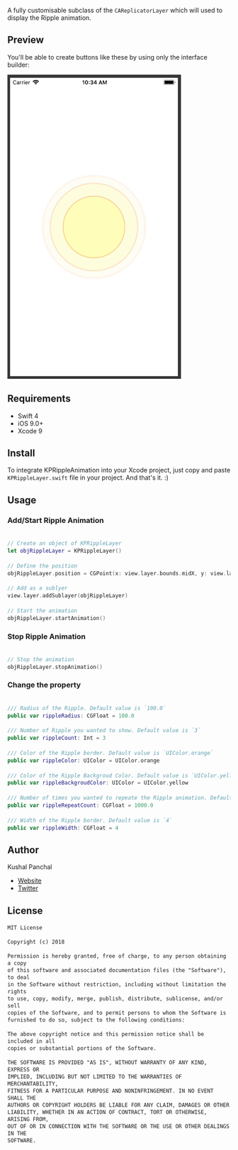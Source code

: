 A fully customisable subclass of the `CAReplicatorLayer` which will used to display the Ripple animation.


## Preview

You'll be able to create buttons like these by using only the interface builder:

![async](media/RippleAnimationVideo.gif)

## Requirements
-	Swift 4
-	iOS 9.0+
-	Xcode 9

## Install

To integrate KPRippleAnimation into your Xcode project, just copy and paste `KPRippleLayer.swift` file in your project. And that's it. :)


## Usage
### Add/Start Ripple Animation
```swift

// Create an object of KPRippleLayer
let objRippleLayer = KPRippleLayer()

// Define the position
objRippleLayer.position = CGPoint(x: view.layer.bounds.midX, y: view.layer.bounds.midY)

// Add as a sublyer
view.layer.addSublayer(objRippleLayer)

// Start the animation
objRippleLayer.startAnimation()

```

### Stop Ripple Animation
```swift

// Stop the animation
objRippleLayer.stopAnimation()

```


### Change the property
```swift

/// Radius of the Ripple. Default value is `100.0`
public var rippleRadius: CGFloat = 100.0

/// Number of Ripple you wanted to show. Default value is `3`
public var rippleCount: Int = 3

/// Color of the Ripple border. Default value is `UIColor.orange`
public var rippleColor: UIColor = UIColor.orange

/// Color of the Ripple Backgroud Color. Default value is `UIColor.yellow`
public var rippleBackgroudColor: UIColor = UIColor.yellow

/// Number of times you wanted to repeate the Ripple animation. Default value is `1000.0`
public var rippleRepeatCount: CGFloat = 1000.0

/// Width of the Ripple border. Default value is `4`
public var rippleWidth: CGFloat = 4

```

## Author

Kushal Panchal

- [Website](http://www.kushalpanchal.com/)
- [Twitter](https://twitter.com/kushal211)

## License
```
MIT License

Copyright (c) 2018

Permission is hereby granted, free of charge, to any person obtaining a copy
of this software and associated documentation files (the "Software"), to deal
in the Software without restriction, including without limitation the rights
to use, copy, modify, merge, publish, distribute, sublicense, and/or sell
copies of the Software, and to permit persons to whom the Software is
furnished to do so, subject to the following conditions:

The above copyright notice and this permission notice shall be included in all
copies or substantial portions of the Software.

THE SOFTWARE IS PROVIDED "AS IS", WITHOUT WARRANTY OF ANY KIND, EXPRESS OR
IMPLIED, INCLUDING BUT NOT LIMITED TO THE WARRANTIES OF MERCHANTABILITY,
FITNESS FOR A PARTICULAR PURPOSE AND NONINFRINGEMENT. IN NO EVENT SHALL THE
AUTHORS OR COPYRIGHT HOLDERS BE LIABLE FOR ANY CLAIM, DAMAGES OR OTHER
LIABILITY, WHETHER IN AN ACTION OF CONTRACT, TORT OR OTHERWISE, ARISING FROM,
OUT OF OR IN CONNECTION WITH THE SOFTWARE OR THE USE OR OTHER DEALINGS IN THE
SOFTWARE.
```
